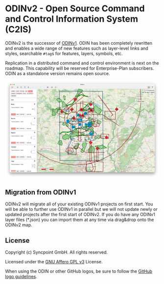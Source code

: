 # ODINv2 - Open Source Command and Control Information System (C2IS)

ODINv2 is the successor of [ODINv1](https://github.com/syncpoint/ODIN). ODIN has been completely rewritten and enables a wide range of new features such as layer-level links and styles, searchable `#tag`s for features, layers, symbols, etc.

Replication in a distributed command and control environment is next on the roadmap. This capability will be reserved for Enterprise-Plan subscribers. ODIN as a standalone version remains open source.

![ODINv2 C2IS](assets/splash-01.jpeg?raw=true)

## Migration from ODINv1

ODINv2 will migrate all of your existing ODINv1 projects on first start. You will be able to further use ODINv1 in parallel but we will not update newly or updated projects after the first start of ODINv2. If you do have any 
ODINv1 layer files (*.json) you can import them at any time via drag&drop onto the ODINv2 map.

## License

Copyright (c) Syncpoint GmbH. All rights reserved.

Licensed under the [GNU Affero GPL v3](LICENSE.md) License.

When using the ODIN or other GitHub logos, be sure to follow the [GitHub logo guidelines](https://github.com/logos).
